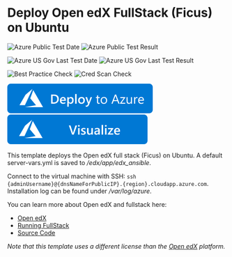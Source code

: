 # Deploy Open edX FullStack (Ficus) on Ubuntu

![Azure Public Test Date](https://azurequickstartsservice.blob.core.windows.net/badges/openedx-fullstack-ubuntu/PublicLastTestDate.svg)
![Azure Public Test Result](https://azurequickstartsservice.blob.core.windows.net/badges/openedx-fullstack-ubuntu/PublicDeployment.svg)

![Azure US Gov Last Test Date](https://azurequickstartsservice.blob.core.windows.net/badges/openedx-fullstack-ubuntu/FairfaxLastTestDate.svg)
![Azure US Gov Last Test Result](https://azurequickstartsservice.blob.core.windows.net/badges/openedx-fullstack-ubuntu/FairfaxDeployment.svg)

![Best Practice Check](https://azurequickstartsservice.blob.core.windows.net/badges/openedx-fullstack-ubuntu/BestPracticeResult.svg)
![Cred Scan Check](https://azurequickstartsservice.blob.core.windows.net/badges/openedx-fullstack-ubuntu/CredScanResult.svg)

[![Deploy To Azure](https://raw.githubusercontent.com/Azure/azure-quickstart-templates/master/1-CONTRIBUTION-GUIDE/images/deploytoazure.svg?sanitize=true)](https://portal.azure.com/#create/Microsoft.Template/uri/https%3A%2F%2Fraw.githubusercontent.com%2FAzure%2Fazure-quickstart-templates%2Fmaster%2Fopenedx-fullstack-ubuntu%2Fazuredeploy.json)  [![Visualize](https://raw.githubusercontent.com/Azure/azure-quickstart-templates/master/1-CONTRIBUTION-GUIDE/images/visualizebutton.svg?sanitize=true)](http://armviz.io/#/?load=https%3A%2F%2Fraw.githubusercontent.com%2FAzure%2Fazure-quickstart-templates%2Fmaster%2Fopenedx-fullstack-ubuntu%2Fazuredeploy.json)

This template deploys the Open edX full stack (Ficus) on Ubuntu. A default server-vars.yml is saved to */edx/app/edx_ansible*.

Connect to the virtual machine with SSH: `ssh {adminUsername}@{dnsNameForPublicIP}.{region}.cloudapp.azure.com`. Installation log can be found under */var/log/azure*.

You can learn more about Open edX and fullstack here:
- [Open edX](https://open.edx.org)
- [Running FullStack](https://openedx.atlassian.net/wiki/display/OpenOPS/Running+Fullstack)
- [Source Code](https://github.com/edx/edx-platform)

*Note that this template uses a different license than the [Open edX](https://github.com/edx/edx-platform/blob/master/LICENSE) platform.*


